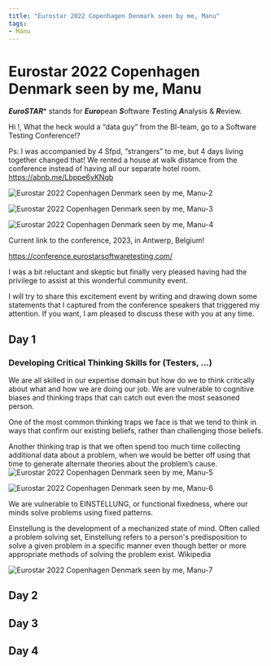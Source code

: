 ```yaml
---
title: "Eurostar 2022 Copenhagen Denmark seen by me, Manu"
tags: 
- Manu
---
```


# Eurostar 2022 Copenhagen Denmark seen by me, Manu


***EuroSTAR**** stands for ***Euro***pean ***S***oftware ***T***esting ***A***nalysis & ***R***eview.

Hi !,
What the heck would a “data guy” from the BI-team, go to a Software Testing Conference!?


Ps: I was accompanied by 4 Sfpd, “strangers” to me, but 4 days living together changed that! We rented a house at walk distance from the conference instead of having all our separate hotel room. https://abnb.me/Lbppe6yKNqb


![Eurostar 2022 Copenhagen Denmark seen by me, Manu-2](images/Eurostar%202022%20Copenhagen%20Denmark%20seen%20by%20me,%20Manu-2.jpeg)

![Eurostar 2022 Copenhagen Denmark seen by me, Manu-3](images/Eurostar%202022%20Copenhagen%20Denmark%20seen%20by%20me,%20Manu-3.jpeg)

![Eurostar 2022 Copenhagen Denmark seen by me, Manu-4](images/Eurostar%202022%20Copenhagen%20Denmark%20seen%20by%20me,%20Manu-4.jpeg)

Current link to the conference, 2023, in Antwerp, Belgium!

https://conference.eurostarsoftwaretesting.com/

I was a bit reluctant and skeptic but finally very pleased having had the privilege to assist at this wonderful community event.

I will try to share this excitement event by writing and drawing down some statements that I captured from the conference speakers that triggered my attention.
If you want, I am pleased to discuss these with you at any time.

## Day 1

### **Developing Critical Thinking Skills for (Testers, …)**
We are all skilled in our expertise domain 
but how do we to think critically about what and how we are doing our job. We are vulnerable to cognitive biases and thinking traps that can catch out even the most seasoned person.

One of the most common thinking traps we face is that we tend to think in ways that confirm our existing beliefs, rather than challenging those beliefs.

Another thinking trap is that we often spend too much time collecting additional data about a problem, when we would be better off using that time to generate alternate theories about the problem’s cause.
![Eurostar 2022 Copenhagen Denmark seen by me, Manu-5](images/Eurostar%202022%20Copenhagen%20Denmark%20seen%20by%20me,%20Manu-5.jpeg)

![Eurostar 2022 Copenhagen Denmark seen by me, Manu-6](images/Eurostar%202022%20Copenhagen%20Denmark%20seen%20by%20me,%20Manu-6.jpeg)

We are vulnerable to EINSTELLUNG, or functional fixedness, where our minds solve problems using fixed patterns.

Einstellung is the development of a mechanized state of mind. Often called a problem solving set, Einstellung refers to a person's predisposition to solve a given problem in a specific manner even though better or more appropriate methods of solving the problem exist. Wikipedia

![Eurostar 2022 Copenhagen Denmark seen by me, Manu-7](images/Eurostar%202022%20Copenhagen%20Denmark%20seen%20by%20me,%20Manu-7.jpeg)

## Day 2

## Day 3

## Day 4

